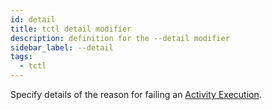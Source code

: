 ```yaml
---
id: detail
title: tctl detail modifier
description: definition for the --detail modifier
sidebar_label: --detail
tags:
  - tctl
---
```


Specify details of the reason for failing an [Activity Execution](/concepts/what-is-an-activity-execution).

